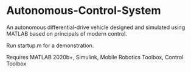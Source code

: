 # Autonomous-Control-System
An autonomous differential-drive vehicle designed and simulated using MATLAB based on principals of modern control. 

Run startup.m for a demonstration.

Requires MATLAB 2020b+, Simulink, Mobile Robotics Toolbox, Control Toolbox

